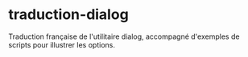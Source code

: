 # traduction-dialog
Traduction française de l'utilitaire dialog, accompagné d'exemples de scripts pour illustrer les options.
